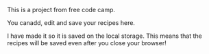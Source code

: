 This is a project from free code camp.

You canadd, edit and save your recipes here.

I have made it so it is saved on the local storage. This means that the recipes will be saved even after you close your browser!